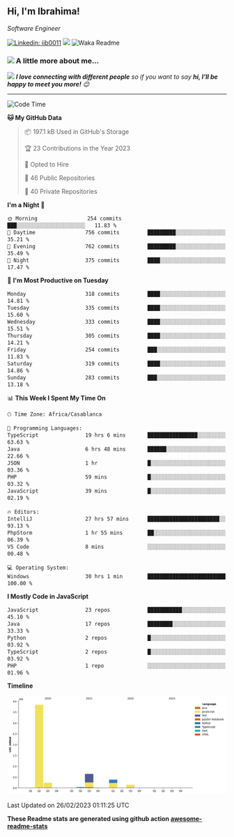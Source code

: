 <h2>Hi, I'm Ibrahima! </h2>
<p><em>Software Engineer 
</em></p>


[![Linkedin: iib0011](https://img.shields.io/badge/-iib0011-blue?style=flat-square&logo=Linkedin&logoColor=white&link=https://www.linkedin.com/in/iib0011/)](https://www.linkedin.com/in/iib0011/)
![](https://visitor-badge.glitch.me/badge?page_id=iib0011)
![Waka Readme](https://github.com/iib0011/iib0011/workflows/Waka%20Readme/badge.svg)


### <img src="https://media.giphy.com/media/VgCDAzcKvsR6OM0uWg/giphy.gif" width="50"> A little more about me...  


<img src="https://media.giphy.com/media/LnQjpWaON8nhr21vNW/giphy.gif" width="60"> <em><b>I love connecting with different people</b> so if you want to say <b>hi, I'll be happy to meet you more!</b> 😊</em>

---
<!--START_SECTION:waka-->
![Code Time](http://img.shields.io/badge/Code%20Time-1%2C856%20hrs%2046%20mins-blue)

**🐱 My GitHub Data** 

> 📦 197.1 kB Used in GitHub's Storage 
 > 
> 🏆 23 Contributions in the Year 2023
 > 
> 💼 Opted to Hire
 > 
> 📜 46 Public Repositories 
 > 
> 🔑 40 Private Repositories 
 > 
**I'm a Night 🦉** 

```text
🌞 Morning                254 commits         ███░░░░░░░░░░░░░░░░░░░░░░   11.83 % 
🌆 Daytime                756 commits         █████████░░░░░░░░░░░░░░░░   35.21 % 
🌃 Evening                762 commits         █████████░░░░░░░░░░░░░░░░   35.49 % 
🌙 Night                  375 commits         ████░░░░░░░░░░░░░░░░░░░░░   17.47 % 
```
📅 **I'm Most Productive on Tuesday** 

```text
Monday                   318 commits         ████░░░░░░░░░░░░░░░░░░░░░   14.81 % 
Tuesday                  335 commits         ████░░░░░░░░░░░░░░░░░░░░░   15.60 % 
Wednesday                333 commits         ████░░░░░░░░░░░░░░░░░░░░░   15.51 % 
Thursday                 305 commits         ████░░░░░░░░░░░░░░░░░░░░░   14.21 % 
Friday                   254 commits         ███░░░░░░░░░░░░░░░░░░░░░░   11.83 % 
Saturday                 319 commits         ████░░░░░░░░░░░░░░░░░░░░░   14.86 % 
Sunday                   283 commits         ███░░░░░░░░░░░░░░░░░░░░░░   13.18 % 
```


📊 **This Week I Spent My Time On** 

```text
🕑︎ Time Zone: Africa/Casablanca

💬 Programming Languages: 
TypeScript               19 hrs 6 mins       ████████████████░░░░░░░░░   63.63 % 
Java                     6 hrs 48 mins       ██████░░░░░░░░░░░░░░░░░░░   22.66 % 
JSON                     1 hr                █░░░░░░░░░░░░░░░░░░░░░░░░   03.36 % 
PHP                      59 mins             █░░░░░░░░░░░░░░░░░░░░░░░░   03.32 % 
JavaScript               39 mins             █░░░░░░░░░░░░░░░░░░░░░░░░   02.19 % 

🔥 Editors: 
IntelliJ                 27 hrs 57 mins      ███████████████████████░░   93.13 % 
PhpStorm                 1 hr 55 mins        ██░░░░░░░░░░░░░░░░░░░░░░░   06.39 % 
VS Code                  8 mins              ░░░░░░░░░░░░░░░░░░░░░░░░░   00.48 % 

💻 Operating System: 
Windows                  30 hrs 1 min        █████████████████████████   100.00 % 
```

**I Mostly Code in JavaScript** 

```text
JavaScript               23 repos            ███████████░░░░░░░░░░░░░░   45.10 % 
Java                     17 repos            ████████░░░░░░░░░░░░░░░░░   33.33 % 
Python                   2 repos             █░░░░░░░░░░░░░░░░░░░░░░░░   03.92 % 
TypeScript               2 repos             █░░░░░░░░░░░░░░░░░░░░░░░░   03.92 % 
PHP                      1 repo              ░░░░░░░░░░░░░░░░░░░░░░░░░   01.96 % 
```



**Timeline**

![Lines of Code chart](https://raw.githubusercontent.com/iib0011/iib0011/master/assets/bar_graph.png)


 Last Updated on 26/02/2023 01:11:25 UTC
<!--END_SECTION:waka-->

**These Readme stats are generated using github action [awesome-readme-stats](https://github.com/iib0011/waka-readme-stats)**
